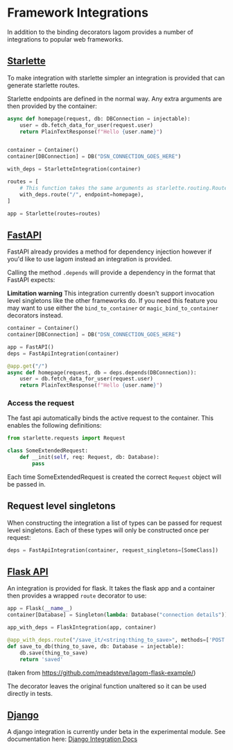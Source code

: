 # Framework Integrations
In addition to the binding decorators lagom provides a number of integrations to
popular web frameworks.

## [Starlette](https://www.starlette.io/)
To make integration with starlette simpler an integration is provided
that can generate starlette routes.

Starlette endpoints are defined in the normal way. Any extra arguments are
then provided by the container:
```python
async def homepage(request, db: DBConnection = injectable):
    user = db.fetch_data_for_user(request.user)
    return PlainTextResponse(f"Hello {user.name}")


container = Container()
container[DBConnection] = DB("DSN_CONNECTION_GOES_HERE")

with_deps = StarletteIntegration(container) 

routes = [
    # This function takes the same arguments as starlette.routing.Route
    with_deps.route("/", endpoint=homepage),
]

app = Starlette(routes=routes)
```

## [FastAPI](https://fastapi.tiangolo.com/)
FastAPI already provides a method for dependency injection however
if you'd like to use lagom instead an integration is provided.

Calling the method `.depends` will provide a dependency in the format
that FastAPI expects:


**Limitation warning** This integration currently doesn't support invocation level singletons like the other frameworks do. If you
need this feature you may want to use either the `bind_to_container` or `magic_bind_to_container` decorators instead.

```python
container = Container()
container[DBConnection] = DB("DSN_CONNECTION_GOES_HERE")

app = FastAPI()
deps = FastApiIntegration(container)

@app.get("/")
async def homepage(request, db = deps.depends(DBConnection)):
    user = db.fetch_data_for_user(request.user)
    return PlainTextResponse(f"Hello {user.name}")

```

### Access the request
The fast api automatically binds the active request to the container.
This enables the following definitions:

```python
from starlette.requests import Request

class SomeExtendedRequest:
    def __init(self, req: Request, db: Database):
        pass
```

Each time SomeExtendedRequest is created the correct `Request`
object will be passed in.

## Request level singletons
When constructing the integration a list of types can be passed
for request level singletons. Each of these types will only be constructed
once per request:

```python
deps = FastApiIntegration(container, request_singletons=[SomeClass])
```

## [Flask API](https://www.flaskapi.org/)
An integration is provided for flask. It takes the flask app
and a container then provides a wrapped `route` decorator to use:

```python
app = Flask(__name__)
container[Database] = Singleton(lambda: Database("connection details"))

app_with_deps = FlaskIntegration(app, container)

@app_with_deps.route("/save_it/<string:thing_to_save>", methods=['POST'])
def save_to_db(thing_to_save, db: Database = injectable):
    db.save(thing_to_save)
    return 'saved'

```
(taken from https://github.com/meadsteve/lagom-flask-example/)

The decorator leaves the original function unaltered so it can be
used directly in tests.

## [Django](https://www.djangoproject.com/)
A django integration is currently under beta in the experimental module.
See documentation here: [Django Integration Docs](experimental.md#django-container)
